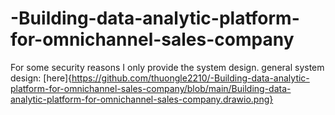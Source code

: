 # -Building-data-analytic-platform-for-omnichannel-sales-company

For some security reasons I only provide the system design.
general system design: [here]{https://github.com/thuongle2210/-Building-data-analytic-platform-for-omnichannel-sales-company/blob/main/Building-data-analytic-platform-for-omnichannel-sales-company.drawio.png}

